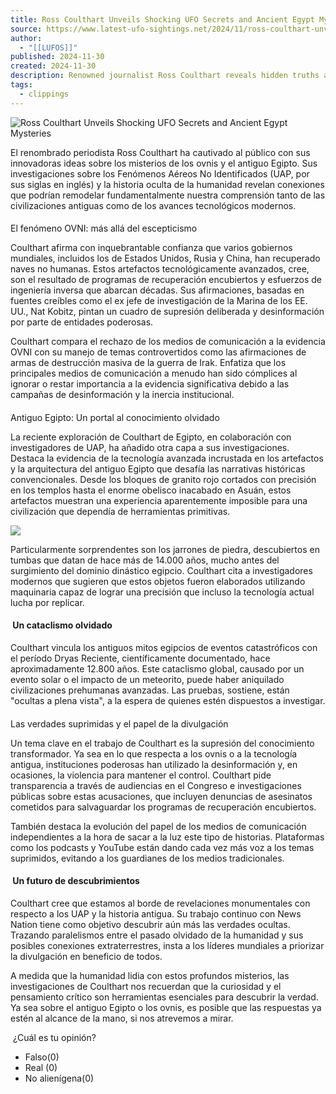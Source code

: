 ```yaml
---
title: Ross Coulthart Unveils Shocking UFO Secrets and Ancient Egypt Mysteries • Latest UFO Sightings
source: https://www.latest-ufo-sightings.net/2024/11/ross-coulthart-unveils-shocking-ufo-secrets-and-ancient-egypt-mysteries.html/amp
author:
  - "[[LUFOS]]"
published: 2024-11-30
created: 2024-11-30
description: Renowned journalist Ross Coulthart reveals hidden truths about UFOs, advanced ancient Egyptian technology, and humanity's forgotten history.
tags:
  - clippings
---
```

![Ross Coulthart Unveils Shocking UFO Secrets and Ancient Egypt Mysteries](https://www.latest-ufo-sightings.net/wp-content/uploads/2024/11/Ross-Coulthart-Unveils-Shocking-UFO-Secrets-and-Ancient-Egypt-Mysteries-1024x576.jpg)

  
El renombrado periodista Ross Coulthart ha cautivado al público con sus innovadoras ideas sobre los misterios de los ovnis y el antiguo Egipto. Sus investigaciones sobre los Fenómenos Aéreos No Identificados (UAP, por sus siglas en inglés) y la historia oculta de la humanidad revelan conexiones que podrían remodelar fundamentalmente nuestra comprensión tanto de las civilizaciones antiguas como de los avances tecnológicos modernos.

####   
El fenómeno OVNI: más allá del escepticismo

  
Coulthart afirma con inquebrantable confianza que varios gobiernos mundiales, incluidos los de Estados Unidos, Rusia y China, han recuperado naves no humanas. Estos artefactos tecnológicamente avanzados, cree, son el resultado de programas de recuperación encubiertos y esfuerzos de ingeniería inversa que abarcan décadas. Sus afirmaciones, basadas en fuentes creíbles como el ex jefe de investigación de la Marina de los EE. UU., Nat Kobitz, pintan un cuadro de supresión deliberada y desinformación por parte de entidades poderosas.

  
Coulthart compara el rechazo de los medios de comunicación a la evidencia OVNI con su manejo de temas controvertidos como las afirmaciones de armas de destrucción masiva de la guerra de Irak. Enfatiza que los principales medios de comunicación a menudo han sido cómplices al ignorar o restar importancia a la evidencia significativa debido a las campañas de desinformación y la inercia institucional.

####   
Antiguo Egipto: Un portal al conocimiento olvidado

  
La reciente exploración de Coulthart de Egipto, en colaboración con investigadores de UAP, ha añadido otra capa a sus investigaciones. Destaca la evidencia de la tecnología avanzada incrustada en los artefactos y la arquitectura del antiguo Egipto que desafía las narrativas históricas convencionales. Desde los bloques de granito rojo cortados con precisión en los templos hasta el enorme obelisco inacabado en Asuán, estos artefactos muestran una experiencia aparentemente imposible para una civilización que dependía de herramientas primitivas.

![](https://www.youtube.com/watch?v=e0K8_mk4q-8)

  
Particularmente sorprendentes son los jarrones de piedra, descubiertos en tumbas que datan de hace más de 14.000 años, mucho antes del surgimiento del dominio dinástico egipcio. Coulthart cita a investigadores modernos que sugieren que estos objetos fueron elaborados utilizando maquinaria capaz de lograr una precisión que incluso la tecnología actual lucha por replicar.

####  Un cataclismo olvidado

  
Coulthart vincula los antiguos mitos egipcios de eventos catastróficos con el período Dryas Reciente, científicamente documentado, hace aproximadamente 12.800 años. Este cataclismo global, causado por un evento solar o el impacto de un meteorito, puede haber aniquilado civilizaciones prehumanas avanzadas. Las pruebas, sostiene, están "ocultas a plena vista", a la espera de quienes estén dispuestos a investigar.

####   
Las verdades suprimidas y el papel de la divulgación

  
Un tema clave en el trabajo de Coulthart es la supresión del conocimiento transformador. Ya sea en lo que respecta a los ovnis o a la tecnología antigua, instituciones poderosas han utilizado la desinformación y, en ocasiones, la violencia para mantener el control. Coulthart pide transparencia a través de audiencias en el Congreso e investigaciones públicas sobre estas acusaciones, que incluyen denuncias de asesinatos cometidos para salvaguardar los programas de recuperación encubiertos.

  
También destaca la evolución del papel de los medios de comunicación independientes a la hora de sacar a la luz este tipo de historias. Plataformas como los podcasts y YouTube están dando cada vez más voz a los temas suprimidos, evitando a los guardianes de los medios tradicionales.

####  Un futuro de descubrimientos

  
Coulthart cree que estamos al borde de revelaciones monumentales con respecto a los UAP y la historia antigua. Su trabajo continuo con News Nation tiene como objetivo descubrir aún más las verdades ocultas. Trazando paralelismos entre el pasado olvidado de la humanidad y sus posibles conexiones extraterrestres, insta a los líderes mundiales a priorizar la divulgación en beneficio de todos.

  
A medida que la humanidad lidia con estos profundos misterios, las investigaciones de Coulthart nos recuerdan que la curiosidad y el pensamiento crítico son herramientas esenciales para descubrir la verdad. Ya sea sobre el antiguo Egipto o los ovnis, es posible que las respuestas ya estén al alcance de la mano, si nos atrevemos a mirar.

 ¿Cuál es tu opinión?

- Falso(0)
- Real (0)
- No alienígena(0)